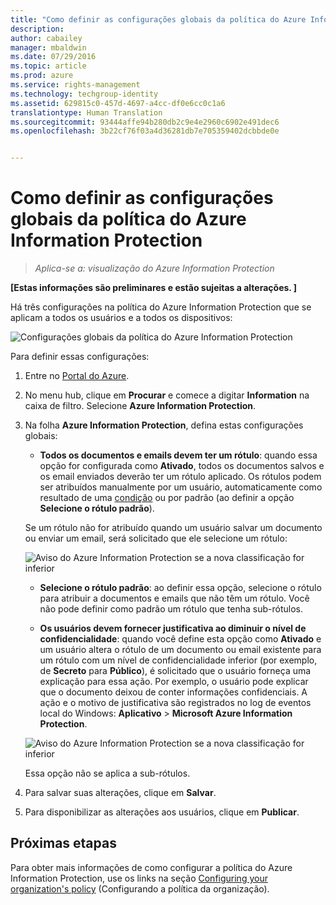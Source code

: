 ```yaml
---
title: "Como definir as configurações globais da política do Azure Information Protection | Azure Rights Management"
description: 
author: cabailey
manager: mbaldwin
ms.date: 07/29/2016
ms.topic: article
ms.prod: azure
ms.service: rights-management
ms.technology: techgroup-identity
ms.assetid: 629815c0-457d-4697-a4cc-df0e6cc0c1a6
translationtype: Human Translation
ms.sourcegitcommit: 93444affe94b280db2c9e4e2960c6902e491dec6
ms.openlocfilehash: 3b22cf76f03a4d36281db7e705359402dcbbde0e


---
```


# Como definir as configurações globais da política do Azure Information Protection

>*Aplica-se a: visualização do Azure Information Protection*

**[Estas informações são preliminares e estão sujeitas a alterações. ]**

Há três configurações na política do Azure Information Protection que se aplicam a todos os usuários e a todos os dispositivos:

![Configurações globais da política do Azure Information Protection](../media/info-protect-policy-settings.png)


Para definir essas configurações:

1. Entre no [Portal do Azure](https://portal.azure.com).
 
2. No menu hub, clique em **Procurar** e comece a digitar **Information** na caixa de filtro. Selecione **Azure Information Protection**.

3. Na folha **Azure Information Protection**, defina estas configurações globais:

    - **Todos os documentos e emails devem ter um rótulo**: quando essa opção for configurada como **Ativado**, todos os documentos salvos e os email enviados deverão ter um rótulo aplicado. Os rótulos podem ser atribuídos manualmente por um usuário, automaticamente como resultado de uma [condição](configure-policy-classification.md) ou por padrão (ao definir a opção **Selecione o rótulo padrão**). 

    Se um rótulo não for atribuído quando um usuário salvar um documento ou enviar um email, será solicitado que ele selecione um rótulo:

    ![Aviso do Azure Information Protection se a nova classificação for inferior](../media/info-protect-enforce-label.png)

    - **Selecione o rótulo padrão**: ao definir essa opção, selecione o rótulo para atribuir a documentos e emails que não têm um rótulo. Você não pode definir como padrão um rótulo que tenha sub-rótulos. 

    - **Os usuários devem fornecer justificativa ao diminuir o nível de confidencialidade**: quando você define esta opção como **Ativado** e um usuário altera o rótulo de um documento ou email existente para um rótulo com um nível de confidencialidade inferior (por exemplo, de **Secreto** para **Público**), é solicitado que o usuário forneça uma explicação para essa ação. Por exemplo, o usuário pode explicar que o documento deixou de conter informações confidenciais. A ação e o motivo de justificativa são registrados no log de eventos local do Windows: **Aplicativo** > **Microsoft Azure Information Protection**.  

    ![Aviso do Azure Information Protection se a nova classificação for inferior](../media/info-protect-lower-justification.png)

    Essa opção não se aplica a sub-rótulos.

4. Para salvar suas alterações, clique em **Salvar**.

5. Para disponibilizar as alterações aos usuários, clique em **Publicar**.

## Próximas etapas

Para obter mais informações de como configurar a política do Azure Information Protection, use os links na seção [Configuring your organization's policy](configure-policy.md#configuring-your-organization-s-policy) (Configurando a política da organização).  












<!--HONumber=Jul16_HO5-->


